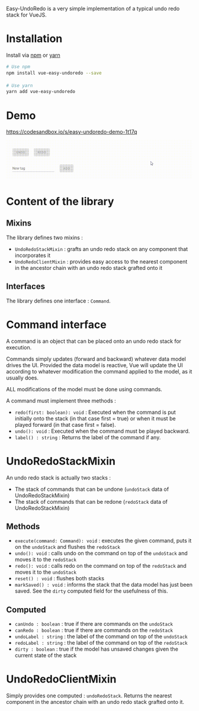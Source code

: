 Easy-UndoRedo is a very simple implementation of a typical undo redo stack for VueJS.

# Installation

Install via [npm](https://npmjs.com) or [yarn](https://yarnpkg.com)

```bash
# Use npm
npm install vue-easy-undoredo --save

# Use yarn
yarn add vue-easy-undoredo
```

# Demo

https://codesandbox.io/s/easy-undoredo-demo-1t17q

![demo](img/demo.gif)

# Content of the library

## Mixins

The library defines two mixins :

 * `UndoRedoStackMixin` : grafts an undo redo stack on any component that incorporates it
 * `UndoRedoClientMixin` : provides easy access to the nearest component in the ancestor chain with an undo redo stack grafted onto it 
 
## Interfaces
 The library defines one interface : `Command`.
 
# Command interface
 
 A command is an object that can be placed onto an undo redo stack for execution.
 
 Commands simply updates (forward and backward) whatever data model drives the UI. Provided the data model is reactive, Vue will update the UI according to whatever modification the command applied to the model, as it usually does.
 
 ALL modifications of the model must be done using commands.
 
 A command must implement three methods :
  * `redo(first: boolean): void` : Executed when the command is put initially onto the stack (in that case first = true) or when it must be played forward (in that case first = false).
  * `undo(): void` : Executed when the command must be played backward.
  * `label() : string` : Returns the label of the command if any.
 
# UndoRedoStackMixin
 
 An undo redo stack is actually two stacks :
  * The stack of commands that can be undone (`undoStack` data of UndoRedoStackMixin)
  * The stack of commands that can be redone (`redoStack` data of UndoRedoStackMixin)
   
## Methods
 
  * `execute(command: Command): void` : executes the given command, puts it on the `undoStack` and flushes the `redoStack`
  * `undo(): void` : calls undo on the command on top of the `undoStack` and moves it to the `redoStack`
  * `redo(): void` : calls redo on the command on top of the `redoStack` and moves it to the `undoStack`
  * `reset() : void` : flushes both stacks
  * `markSaved() : void` : informs the stack that the data model has just been saved. See the `dirty` computed field for the usefulness of this.
  
## Computed

 * `canUndo : boolean` : true if there are commands on the `undoStack`
 * `canRedo : boolean` : true if there are commands on the `redoStack`
 * `undoLabel : string` : the label of the command on top of the `undoStack`
 * `redoLabel : string` : the label of the command on top of the `redoStack`
 * `dirty : boolean` : true if the model has unsaved changes given the current state of the stack
 
# UndoRedoClientMixin
 
 Simply provides one computed : `undoRedoStack`. Returns the nearest component in the ancestor chain with an undo redo stack grafted onto it.
 
 
 
 
 
 
 
 
 
 
 
 
 
 
 
 
 
 
 
 
 
 
 
 
 
 